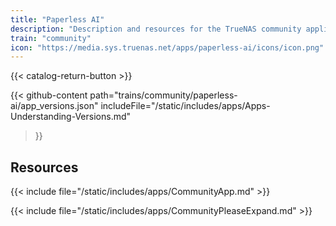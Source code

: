 ```yaml
---
title: "Paperless AI"
description: "Description and resources for the TrueNAS community application called Paperless AI."
train: "community"
icon: "https://media.sys.truenas.net/apps/paperless-ai/icons/icon.png"
---
```


{{< catalog-return-button >}}

{{< github-content 
    path="trains/community/paperless-ai/app_versions.json"
    includeFile="/static/includes/apps/Apps-Understanding-Versions.md"
>}}

## Resources

{{< include file="/static/includes/apps/CommunityApp.md" >}}

{{< include file="/static/includes/apps/CommunityPleaseExpand.md" >}}
